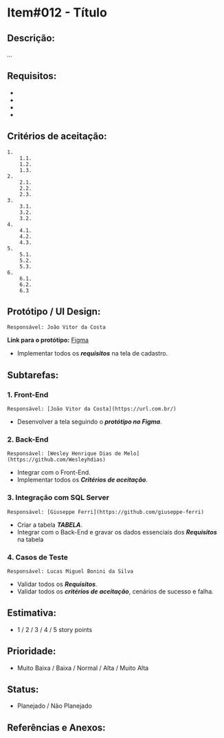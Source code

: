 # Item#012 - Título

## **Descrição:**  
*...*

## **Requisitos:**
- 
- 
- 
- 

## **Critérios de aceitação:**
    1. 
        1.1. 
        1.2. 
        1.3. 
    2. 
        2.1. 
        2.2. 
        2.3. 
    3. 
        3.1. 
        3.2. 
        3.2. 
    4. 
        4.1. 
        4.2. 
        4.3. 
    5. 
        5.1. 
        5.2. 
        5.3. 
    6. 
        6.1.
        6.2.
        6.3

## **Protótipo / UI Design**:
    Responsável: João Vitor da Costa
    
**Link para o protótipo:** [Figma](https://www.figma.com/design/3IEKNX0N1ZoTbEZKxDIv6W/Giuseppe-Ferri's-team-library?t=cgAsHCThAqKPiv5w-1)

- Implementar todos os ***requisitos*** na tela de cadastro.

## **Subtarefas**:
### 1. **Front-End**
    Responsável: [João Vitor da Costa](https://url.com.br/)

- Desenvolver a tela seguindo o ***protótipo no Figma***.

### 2. **Back-End**
    Responsável: [Wesley Henrique Dias de Melo](https://github.com/Wesleyhdias)

- Integrar com o Front-End.
- Implementar todos os ***Critérios de aceitação***.

### 3. **Integração com SQL Server**  
    Responsável: [Giuseppe Ferri](https://github.com/giuseppe-ferri)

- Criar a tabela ***TABELA***.
- Integrar com o Back-End e gravar os dados essenciais dos ***Requisitos*** na tabela

### 4. **Casos de Teste**
    Responsável: Lucas Miguel Bonini da Silva

- Validar todos os ***Requisitos***.
- Validar todos os ***critérios de aceitação***, cenários de sucesso e falha.

## **Estimativa**:
- 1 / 2 / 3 / 4 / 5 story points

## **Prioridade**:
- Muito Baixa / Baixa / Normal / Alta / Muito Alta

## **Status**:
- Planejado / Não Planejado

## **Referências e Anexos**:
